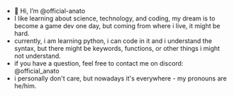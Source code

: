 - 👋 Hi, I’m @official-anato
- I like learning about science, technology, and coding, my dream is to become a game dev one day, but coming from where i live, it might be hard.
- currently, i am learning python, i can code in it and i understand the syntax, but there might be keywords, functions, or other things i might not understand.
- if you have a question, feel free to contact me on discord: @official_anato
- i personally don't care, but nowadays it's everywhere - my pronouns are he/him.

<!---
official-anato/official-anato is a ✨ special ✨ repository because its `README.md` (this file) appears on your GitHub profile.
You can click the Preview link to take a look at your changes.
--->
